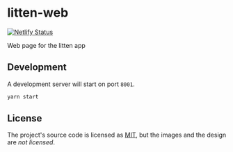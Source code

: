 # litten-web

[![Netlify Status](https://api.netlify.com/api/v1/badges/f6df164d-8673-49e3-9e30-586060f27ef9/deploy-status)](https://app.netlify.com/sites/litten/deploys)

Web page for the litten app

## Development

A development server will start on port `8001`.

```sh
yarn start
```

## License

The project's source code is licensed as [MIT](./LICENSE), but the images and
the design are _not licensed_.
